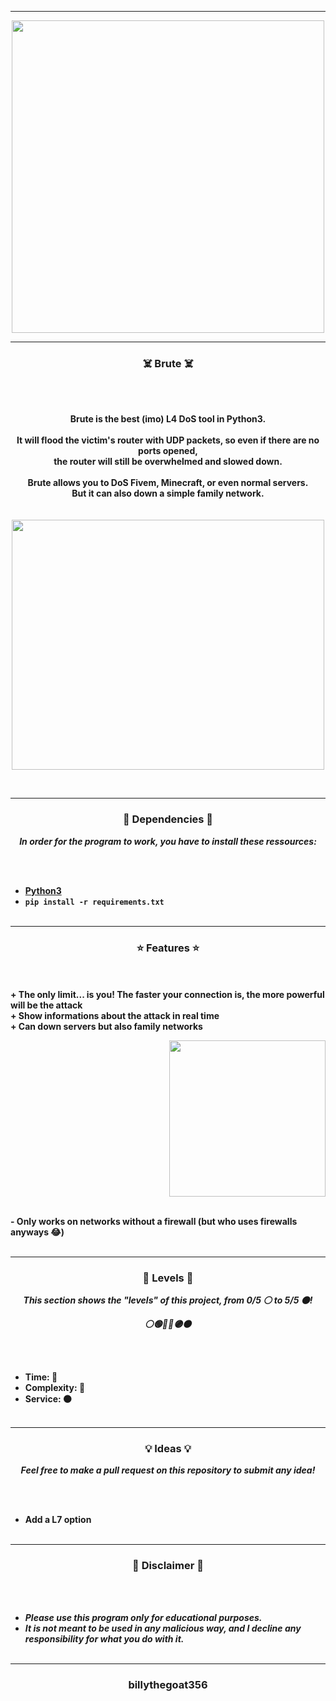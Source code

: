 -----

<p align="center">
<img src="https://repository-images.githubusercontent.com/511306162/fbf9f42b-8aee-4d1a-8f2f-5b68285736a7", width="500", height="500">
</p>

-----

### <p align="center">☠️ Brute ☠️</p>

<br><br>
<p align="center">
<strong>
Brute is the best (imo) L4 DoS tool in Python3.
<br><br>
It will flood the victim's router with UDP packets, so even if there are no ports opened,
<br>
the router will still be overwhelmed and slowed down.
<br><br>
Brute allows you to DoS Fivem, Minecraft, or even normal servers.
<br>
But it can also down a simple family network.
<br><br><br>
</strong>
<img src="https://cdn.discordapp.com/attachments/940036299941904405/994447869736128573/zyro-image_7.png" width="500", height="400">
</p>
<br>

-----

### <p align="center">📀 Dependencies 📀</p>

<p align="center"><strong><i>In order for the program to work, you have to install these ressources:</i></strong</p>

<br><br>
* <a href="https://www.python.org/ftp/python/3.9.13/python-3.9.13-amd64.exe">Python3</a>
* `pip install -r requirements.txt`
<br><br>

-----

### <p align="center">⭐ Features ⭐</p>

<br><br>
<strong>+ The only limit... is you! The faster your connection is, the more powerful will be the attack</strong>
<br>
<strong>+ Show informations about the attack in real time</strong>
<br>
<strong>+ Can down servers but also family networks</strong>
<br>

<p align="right">
<img src="https://repository-images.githubusercontent.com/511306162/fbf9f42b-8aee-4d1a-8f2f-5b68285736a7" width="250", height="250">
</p>

<br>
<strong>- Only works on networks without a firewall (but who uses firewalls anyways 😂)</strong>
<br><br>

-----

### <p align="center">🎯 Levels 🎯</p>

<p align="center"><strong><i>This section shows the "levels" of this project, from 0/5 ⚪ to 5/5 ⚫!</i></strong</p>
<p align="center"><strong><i>⚪🟢🔵🔴🟣⚫</i></strong</p>

<br><br>
* Time: 🔵
* Complexity: 🔵
* Service: ⚫
<br><br>

-----

### <p align="center">💡 Ideas 💡</p>

<p align="center"><strong><i>Feel free to make a pull request on this repository to submit any idea!</i></strong</p>

<br><br>
* Add a L7 option
<br><br>

-----

### <p align="center">📌 Disclaimer 📌</p>

<br><br>
* ***Please use this program only for educational purposes.***
* ***It is not meant to be used in any malicious way, and I decline any responsibility for what you do with it.***
<br><br>

-----

### <p align="center">billythegoat356</p>

